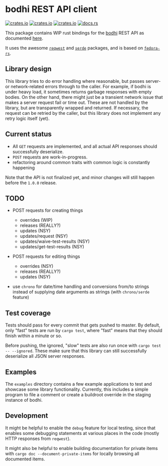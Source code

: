 # bodhi REST API client

[![crates.io](https://img.shields.io/crates/v/bodhi.svg)](https://crates.io/crates/bodhi/)
[![crates.io](https://img.shields.io/crates/d/bodhi.svg)](https://crates.io/crates/bodhi/)
[![crates.io](https://img.shields.io/crates/l/bodhi.svg)](https://crates.io/crates/bodhi/)
[![docs.rs](https://docs.rs/bodhi/badge.svg)](https://docs.rs/bodhi/)

This package contains WIP rust bindings for the [bodhi] REST API as documented [here][bodhi-api].

[bodhi]: https://github.com/fedora-infra/bodhi
[bodhi-api]: https://bodhi.fedoraproject.org/docs/server_api/index.html#rest-api

It uses the awesome [`reqwest`][reqwest] and [`serde`][serde] packages, and is based on [`fedora-rs`][fedora-rs].

[reqwest]: https://github.com/seanmonstar/reqwest
[serde]: https://github.com/serde-rs/serde
[fedora-rs]: https://github.com/ironthree/fedora-rs


## Library design

This library tries to do error handling where reasonable, but passes server- or network-related errors through to the
caller. For example, if bodhi is under heavy load, it sometimes returns garbage responses with empty bodies. On the
other hand, there might just be a transient network issue that makes a server request fail or time out. These are not
handled by the library, but are transparently wrapped and returned. If necessary, the request can be retried by the
caller, but this library does not implement any retry logic itself (yet).


## Current status

- All `GET` requests are implemented, and all actual API responses should successfully deserialize.
- `POST` requests are work-in-progress.
- refactoring around common traits with common logic is constantly happening

Note that the API is not finalized yet, and minor changes will still happen before the `1.0.0` release.


## TODO

- POST requests for creating things
    - overrides (WIP)
    - releases (REALLY?)
    - updates (NSY)
    - updates/request (NSY)
    - updates/waive-test-results (NSY)
    - updates/get-test-results (NSY)

- POST requests for editing things
    - overrides (NSY)
    - releases (REALLY?)
    - updates (NSY)

- use `chrono` for date/time handling and conversions from/to strings instead of supplying date
  arguments as strings (with `chrono/serde` feature)


## Test coverage

Tests should pass for every commit that gets pushed to master. By default, only "fast" tests are run by `cargo test`,
where "fast" means that they should finish within a minute or so.

Before pushing, the ignored, "slow" tests are also run once with `cargo test -- --ignored`. These make sure that this
library can still successfully deserialize all JSON server responses.


## Examples

The `examples` directory contains a few example applications to test and showcase some library functionality. Currently,
this includes a simple program to file a comment or create a buildroot override in the staging instance of bodhi.


## Development

It might be helpful to enable the `debug` feature for local testing, since that enables some debugging statements at
various places in the code (mostly HTTP responses from `reqwest`).

It might also be helpful to enable building documentation for private items with `cargo doc --document-private-items`
for locally browsing all documented items.
